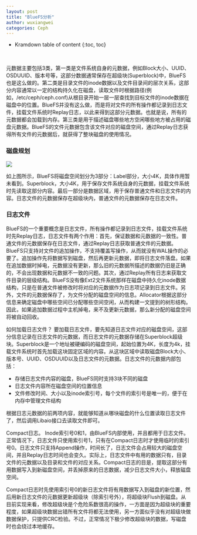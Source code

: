 ```yaml
---
layout: post
title: "BlueFS分析"
author: wuxiangwei
categories: Ceph
---
```


* Kramdown table of content
{:toc, toc}
<br>

元数据主要包括3类，第一类是文件系统自身的元数据，例如Block大小、UUID、OSDUUID、版本号等，这部分数据通常保存在超级块(Superblock)中，BlueFS也是这么做的。第二类是目录文件的inode数据以及文件目录间的层次关系，这部分内容通常以一定的结构持久化在磁盘，读取文件时根据路径(例如，/etc/ceph/ceph.conf)从根目录开始一层一层查找到目标文件的inode数据在磁盘中的位置。BlueFS并没有这么做，而是将对文件的所有操作都记录到日志文件，挂载文件系统时Replay日志，以此来得到这部分元数据。也就是说，所有的元数据都会加载到内存。第三类是用于描述磁盘哪些地方空闲哪些地方被占用的磁盘元数据。BlueFS的文件元数据包含该文件对应的磁盘空间，通过Replay日志获得所有文件的元数据后，就获得了整块磁盘的使用情况。

### 磁盘规划

![](http://ohn764ue3.bkt.clouddn.com/Ceph/bluefs/bluefs_allocator.jpg-name)

如上图所示，BlueFS将磁盘空间划分为3部分：Label部分，大小4K，具体作用暂未看到。Superblock，大小4K，用于保存文件系统自身的元数据，挂载文件系统时先读取这部分内容。最后一部分是数据区域，用于保存普通文件和日志文件的内容。日志文件的元数据保存在超级块内，普通文件的元数据保存在日志文件。

### 日志文件

BlueFS的一个重要概念是日志文件，所有操作都记录到日志文件，挂载文件系统时先Replay日志，日志文件有两个作用：首先，保证数据和元数据的一致性。普通文件的元数据保存在日志文件，通过Replay日志获取普通文件的元数据。BlueFS只支持对文件的追加操作，不支持覆盖写操作，从而就没有WAL操作的必要了。追加操作先将数据写到磁盘，然后再更新元数据，即将日志文件落盘。如果在追加数据时掉电，元数据没有更新，那么旧的元数据所描述的数据仍旧是正确的，不会出现数据和元数据不一致的问题。其次，通过Replay所有日志来获取文件目录的层级结构。BlueFS没有像Ext2文件系统那样在磁盘中持久化inode数据结构，只是在普通文件被修改时将对应的元数据作为日志项记录到日志文件。另外，文件的元数据保存了，为文件分配的磁盘空间的信息。Allocator根据这部分信息来确定磁盘中哪些空间已分配哪些空间空闲，从而构建一文提到的树形结构。因此，如果追加数据过程中主机掉电，来不及更新元数据，那么新分配的磁盘空间将被自动回收。


如何加载日志文件？
要加载日志文件，要先知道日志文件对应的磁盘空间，这部分信息记录在日志文件的元数据，而日志文件的元数据存储在Superblock超级块。Superblock是一个地址被硬编码的磁盘空间，起始位置为4K，长度为4k，挂载文件系统时首先加载这块固定区域的内容。从这块区域中读取磁盘Block大小、版本号、UUID、OSDUUID以及日志文件的元数据。日志文件的元数据内部包括：

- 存储日志文件内容的磁盘，BlueFS同时支持3块不同的磁盘
- 日志文件内容所在磁盘空间的位置信息
- 文件修改时间、大小以及inode索引号，每个文件的索引号是唯一的，便于在内存中管理文件结构    

根据日志元数据的前两项内容，就能够知道从哪块磁盘的什么位置读取日志文件了，然后调用Libaio接口去读取文件即可。


Compact日志。
Inode索引号0和1，由BlueFS内部使用，并且都用于日志文件。正常情况下，日志文件只使用索引号1，只有在Compact日志时才使用临时的索引号0。日志文件只支持Append操作，时间长了，日志文件会占用较大的磁盘空间，并且Replay日志时间也会变久。实际上，日志文件中有用的数据只有，目录文件的元数据以及目录和文件的对应关系。Compact日志的目是，提取这部分有用数据写入到新磁盘空间，并丢掉原来的日志数据，减少日志文件大小，释放磁盘空间。

Compact日志时先使用索引号0的新日志文件将有用数据写入到磁盘的新位置，然后用新日志文件的元数据更新超级块（除索引号外），将超级块Flush到磁盘。从目前实现来看，修改超级块是个危险系数很高的操作，一方面是因为超级块的重要程度，如果超级块数据出错所有文件将都无法使用，另一方面似乎没有对超级块做数据保护，只提供CRC检验。不过，正常情况下极少修改超级块的数据，写磁盘时也会绕过本地缓存。
